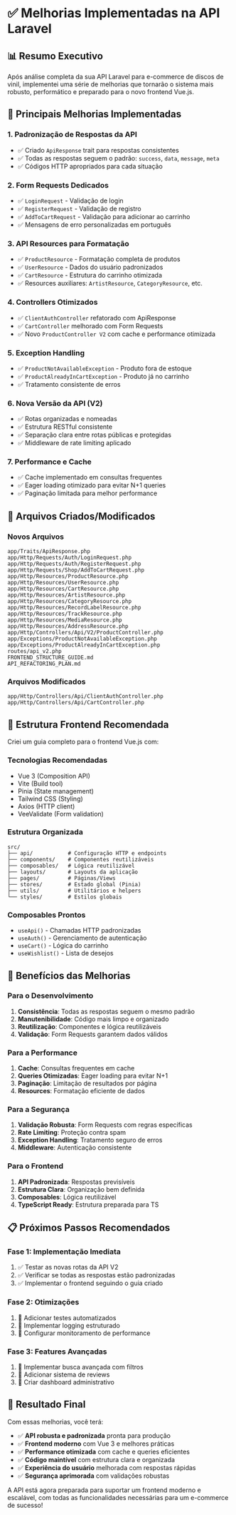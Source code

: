 # ✅ Melhorias Implementadas na API Laravel

## 📊 Resumo Executivo

Após análise completa da sua API Laravel para e-commerce de discos de vinil, implementei uma série de melhorias que tornarão o sistema mais robusto, performático e preparado para o novo frontend Vue.js.

## 🔧 Principais Melhorias Implementadas

### 1. **Padronização de Respostas da API**
- ✅ Criado `ApiResponse` trait para respostas consistentes
- ✅ Todas as respostas seguem o padrão: `success`, `data`, `message`, `meta`
- ✅ Códigos HTTP apropriados para cada situação

### 2. **Form Requests Dedicados**
- ✅ `LoginRequest` - Validação de login
- ✅ `RegisterRequest` - Validação de registro
- ✅ `AddToCartRequest` - Validação para adicionar ao carrinho
- ✅ Mensagens de erro personalizadas em português

### 3. **API Resources para Formatação**
- ✅ `ProductResource` - Formatação completa de produtos
- ✅ `UserResource` - Dados do usuário padronizados
- ✅ `CartResource` - Estrutura do carrinho otimizada
- ✅ Resources auxiliares: `ArtistResource`, `CategoryResource`, etc.

### 4. **Controllers Otimizados**
- ✅ `ClientAuthController` refatorado com ApiResponse
- ✅ `CartController` melhorado com Form Requests
- ✅ Novo `ProductController V2` com cache e performance otimizada

### 5. **Exception Handling**
- ✅ `ProductNotAvailableException` - Produto fora de estoque
- ✅ `ProductAlreadyInCartException` - Produto já no carrinho
- ✅ Tratamento consistente de erros

### 6. **Nova Versão da API (V2)**
- ✅ Rotas organizadas e nomeadas
- ✅ Estrutura RESTful consistente
- ✅ Separação clara entre rotas públicas e protegidas
- ✅ Middleware de rate limiting aplicado

### 7. **Performance e Cache**
- ✅ Cache implementado em consultas frequentes
- ✅ Eager loading otimizado para evitar N+1 queries
- ✅ Paginação limitada para melhor performance

## 📁 Arquivos Criados/Modificados

### **Novos Arquivos**
```
app/Traits/ApiResponse.php
app/Http/Requests/Auth/LoginRequest.php
app/Http/Requests/Auth/RegisterRequest.php
app/Http/Requests/Shop/AddToCartRequest.php
app/Http/Resources/ProductResource.php
app/Http/Resources/UserResource.php
app/Http/Resources/CartResource.php
app/Http/Resources/ArtistResource.php
app/Http/Resources/CategoryResource.php
app/Http/Resources/RecordLabelResource.php
app/Http/Resources/TrackResource.php
app/Http/Resources/MediaResource.php
app/Http/Resources/AddressResource.php
app/Http/Controllers/Api/V2/ProductController.php
app/Exceptions/ProductNotAvailableException.php
app/Exceptions/ProductAlreadyInCartException.php
routes/api_v2.php
FRONTEND_STRUCTURE_GUIDE.md
API_REFACTORING_PLAN.md
```

### **Arquivos Modificados**
```
app/Http/Controllers/Api/ClientAuthController.php
app/Http/Controllers/Api/CartController.php
```

## 🎯 Estrutura Frontend Recomendada

Criei um guia completo para o frontend Vue.js com:

### **Tecnologias Recomendadas**
- Vue 3 (Composition API)
- Vite (Build tool)
- Pinia (State management)
- Tailwind CSS (Styling)
- Axios (HTTP client)
- VeeValidate (Form validation)

### **Estrutura Organizada**
```
src/
├── api/           # Configuração HTTP e endpoints
├── components/    # Componentes reutilizáveis
├── composables/   # Lógica reutilizável
├── layouts/       # Layouts da aplicação
├── pages/         # Páginas/Views
├── stores/        # Estado global (Pinia)
├── utils/         # Utilitários e helpers
└── styles/        # Estilos globais
```

### **Composables Prontos**
- `useApi()` - Chamadas HTTP padronizadas
- `useAuth()` - Gerenciamento de autenticação
- `useCart()` - Lógica do carrinho
- `useWishlist()` - Lista de desejos

## 🚀 Benefícios das Melhorias

### **Para o Desenvolvimento**
1. **Consistência**: Todas as respostas seguem o mesmo padrão
2. **Manutenibilidade**: Código mais limpo e organizado
3. **Reutilização**: Componentes e lógica reutilizáveis
4. **Validação**: Form Requests garantem dados válidos

### **Para a Performance**
1. **Cache**: Consultas frequentes em cache
2. **Queries Otimizadas**: Eager loading para evitar N+1
3. **Paginação**: Limitação de resultados por página
4. **Resources**: Formatação eficiente de dados

### **Para a Segurança**
1. **Validação Robusta**: Form Requests com regras específicas
2. **Rate Limiting**: Proteção contra spam
3. **Exception Handling**: Tratamento seguro de erros
4. **Middleware**: Autenticação consistente

### **Para o Frontend**
1. **API Padronizada**: Respostas previsíveis
2. **Estrutura Clara**: Organização bem definida
3. **Composables**: Lógica reutilizável
4. **TypeScript Ready**: Estrutura preparada para TS

## 📋 Próximos Passos Recomendados

### **Fase 1: Implementação Imediata**
1. ✅ Testar as novas rotas da API V2
2. ✅ Verificar se todas as respostas estão padronizadas
3. ✅ Implementar o frontend seguindo o guia criado

### **Fase 2: Otimizações**
1. 🔄 Adicionar testes automatizados
2. 🔄 Implementar logging estruturado
3. 🔄 Configurar monitoramento de performance

### **Fase 3: Features Avançadas**
1. 🔄 Implementar busca avançada com filtros
2. 🔄 Adicionar sistema de reviews
3. 🔄 Criar dashboard administrativo

## 🎉 Resultado Final

Com essas melhorias, você terá:

- ✅ **API robusta e padronizada** pronta para produção
- ✅ **Frontend moderno** com Vue 3 e melhores práticas
- ✅ **Performance otimizada** com cache e queries eficientes
- ✅ **Código maintível** com estrutura clara e organizada
- ✅ **Experiência do usuário** melhorada com respostas rápidas
- ✅ **Segurança aprimorada** com validações robustas

A API está agora preparada para suportar um frontend moderno e escalável, com todas as funcionalidades necessárias para um e-commerce de sucesso!